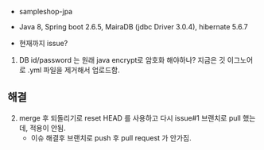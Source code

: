 ﻿- sampleshop-jpa

- Java 8, Spring boot 2.6.5, MairaDB (jdbc Driver 3.0.4), hibernate 5.6.7


- 현재까지 issue?

1. DB id/password 는 원래 java encrypt로 암호화 해야하나? 지금은 깃 이그노어로 .yml 파일을 제거해서 업로드함.

## 해결
2. merge 후 되돌리기로 reset HEAD 를 사용하고 다시 issue#1 브랜치로 pull 했는데, 적용이 안됨.
    - 이슈 해결후 브랜치로 push 후 pull request 가 안가짐.

